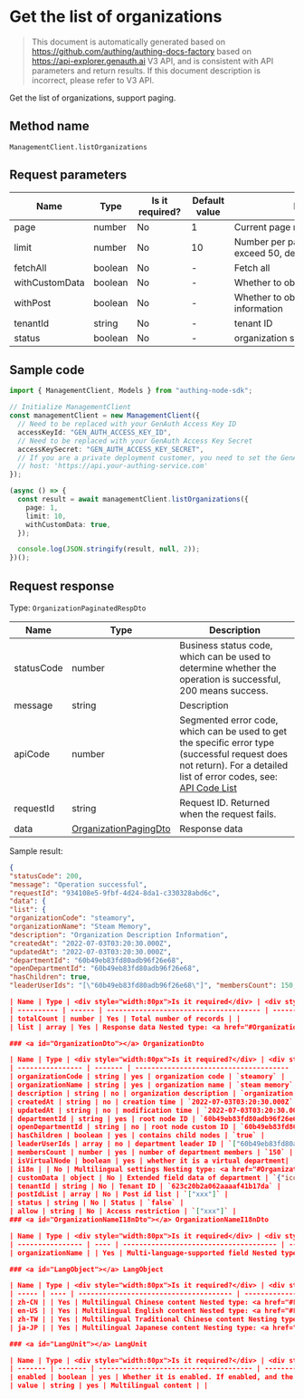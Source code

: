 # Get the list of organizations

<!--
Warning ⚠️:
Do not modify this document directly,
https://github.com/Authing/authing-docs-factory
Use this project to generate
-->

<LastUpdated />

> This document is automatically generated based on https://github.com/authing/authing-docs-factory based on https://api-explorer.genauth.ai V3 API, and is consistent with API parameters and return results. If this document description is incorrect, please refer to V3 API.

Get the list of organizations, support paging.

## Method name

`ManagementClient.listOrganizations`

## Request parameters

| Name           | Type    | <div style="width:80px">Is it required?</div> | <div style="width:60px">Default value</div> | <div style="width:300px">Description</div>               | <div style="width:200px">Sample value</div> |
| -------------- | ------- | --------------------------------------------- | ------------------------------------------- | -------------------------------------------------------- | ------------------------------------------- |
| page           | number  | No                                            | 1                                           | Current page number, starting from 1                     | `1`                                         |
| limit          | number  | No                                            | 10                                          | Number per page, maximum cannot exceed 50, default is 10 | `10`                                        |
| fetchAll       | boolean | No                                            | -                                           | Fetch all                                                |                                             |
| withCustomData | boolean | No                                            | -                                           | Whether to obtain custom data                            | `true`                                      |
| withPost       | boolean | No                                            | -                                           | Whether to obtain department information                 | `true`                                      |
| tenantId       | string  | No                                            | -                                           | tenant ID                                                | `623c20b2a062aaaaf41b17da`                  |
| status         | boolean | No                                            | -                                           | organization status                                      | `fasle`                                     |

## Sample code

```ts
import { ManagementClient, Models } from "authing-node-sdk";

// Initialize ManagementClient
const managementClient = new ManagementClient({
  // Need to be replaced with your GenAuth Access Key ID
  accessKeyId: "GEN_AUTH_ACCESS_KEY_ID",
  // Need to be replaced with your GenAuth Access Key Secret
  accessKeySecret: "GEN_AUTH_ACCESS_KEY_SECRET",
  // If you are a private deployment customer, you need to set the GenAuth service domain name
  // host: 'https://api.your-authing-service.com'
});

(async () => {
  const result = await managementClient.listOrganizations({
    page: 1,
    limit: 10,
    withCustomData: true,
  });

  console.log(JSON.stringify(result, null, 2));
})();
```

## Request response

Type: `OrganizationPaginatedRespDto`

| Name       | Type                                                       | Description                                                                                                                                                                                                                                                                                                                                  |
| ---------- | ---------------------------------------------------------- | -------------------------------------------------------------------------------------------------------------------------------------------------------------------------------------------------------------------------------------------------------------------------------------------------------------------------------------------- |
| statusCode | number                                                     | Business status code, which can be used to determine whether the operation is successful, 200 means success.                                                                                                                                                                                                                                 |
| message    | string                                                     | Description                                                                                                                                                                                                                                                                                                                                  |
| apiCode    | number                                                     | Segmented error code, which can be used to get the specific error type (successful request does not return). For a detailed list of error codes, see: [API Code List](https://api-explorer.genauth.ai/?tag=group/%E5%BC%80%E5%8F%91%E5%87%86%E5%A4%87#tag/%E5%BC%80%E5%8F%91%E5%87%86%E5%A4%87/%E9%94%99%E8%AF%AF%E5%A4%84%E7%90%86/apiCode) |
| requestId  | string                                                     | Request ID. Returned when the request fails.                                                                                                                                                                                                                                                                                                 |
| data       | <a href="#OrganizationPagingDto">OrganizationPagingDto</a> | Response data                                                                                                                                                                                                                                                                                                                                |

Sample result:

````json
{
"statusCode": 200,
"message": "Operation successful",
"requestId": "934108e5-9fbf-4d24-8da1-c330328abd6c",
"data": {
"list": {
"organizationCode": "steamory",
"organizationName": "Steam Memory",
"description": "Organization Description Information",
"createdAt": "2022-07-03T03:20:30.000Z",
"updatedAt": "2022-07-03T03:20:30.000Z",
"departmentId": "60b49eb83fd80adb96f26e68",
"openDepartmentId": "60b49eb83fd80adb96f26e68",
"hasChildren": true,
"leaderUserIds": "[\"60b49eb83fd80adb96f26e68\"]", "membersCount": 150, "i18n": { "organizationName": { "zh-CN": { "enabled": false, "value": "Chinese" }, "en-US": { "enabled": false, "value": "English" } } }, "customData": { "icon": "https://example.com/logo" }, "tenantId": "623c20b2a062aaaaf41b17da", "postIdList": "[\"xxx\"]", "status": "false", "allow": "[\"xxx\"]" } } } ``` ## Data structure ### <a id="OrganizationPagingDto"></a> OrganizationPagingDto

| Name | Type | <div style="width:80px">Is it required</div> | <div style="width:300px">Description</div> | <div style="width:200px">Sample value</div> |
| ---------- | ------ | -------------------------------------- | ------------------------------------------------------------------- | ------------------------------------- |
| totalCount | number | Yes | Total number of records | |
| list | array | Yes | Response data Nested type: <a href="#OrganizationDto">OrganizationDto</a>. | |

### <a id="OrganizationDto"></a> OrganizationDto

| Name | Type | <div style="width:80px">Is it required?</div> | <div style="width:300px">Description</div> | <div style="width:200px">Sample value</div> |
| ---------------- | ------- | -------------------------------------- | ------------------------------------------------------------------------------------- | --------------------------------------------------------------------------------------------- |
| organizationCode | string | yes | organization code | `steamory` |
| organizationName | string | yes | organization name | `steam memory` |
| description | string | no | organization description | `organization description` |
| createdAt | string | no | creation time | `2022-07-03T03:20:30.000Z` |
| updatedAt | string | no | modification time | `2022-07-03T03:20:30.000Z` |
| departmentId | string | yes | root node ID | `60b49eb83fd80adb96f26e68` |
| openDepartmentId | string | no | root node custom ID | `60b49eb83fd80adb96f26e68` |
| hasChildren | boolean | yes | contains child nodes | `true` |
| leaderUserIds | array | no | department leader ID | `["60b49eb83fd80adb96f26e68"]` |
| membersCount | number | yes | number of department members | `150` |
| isVirtualNode | boolean | yes | whether it is a virtual department| |
| i18n | | No | Multilingual settings Nesting type: <a href="#OrganizationNameI18nDto">OrganizationNameI18nDto</a>. | `{"organizationName":{"zh-CN":{"enabled":false,"value":"中文"},"en-US":{"enabled":false,"value":"English"}}}` |
| customData | object | No | Extended field data of department | `{"icon":"https://example.com/logo"}` |
| tenantId | string | No | Tenant ID | `623c20b2a062aaaaf41b17da` |
| postIdList | array | No | Post id list | `["xxx"]` |
| status | string | No | Status | `false` |
| allow | string | No | Access restriction | `["xxx"]` |
### <a id="OrganizationNameI18nDto"></a> OrganizationNameI18nDto

| Name | Type | <div style="width:80px">Is it required</div> | <div style="width:300px">Description</div> | <div style="width:200px">Sample value</div> |
| ---------------- | ---- | -------------------------------------- | ----------------------------------------------------------------- | ---------------------------------------------------------------------------------------- |
| organizationName | | Yes | Multi-language-supported field Nested type: <a href="#LangObject">LangObject</a>. | `{"zh-CN":{"enabled":false,"value":"中文"},"en-US":{"enabled":false,"value":"English"}}` |

### <a id="LangObject"></a> LangObject

| Name | Type | <div style="width:80px">Is it required?</div> | <div style="width:300px">Description</div> | <div style="width:200px">Sample value</div> |
| ----- | ---- | -------------------------------------- | ----------------------------------------------------------------- | -------------------------------------- |
| zh-CN | | Yes | Multilingual Chinese content Nested type: <a href="#LangUnit">LangUnit</a>. | `{"enabled":false,"value":"中文"}` |
| en-US | | Yes | Multilingual English content Nested type: <a href="#LangUnit">LangUnit</a>. | `{"enabled":false,"value":"English"}` |
| zh-TW | | Yes | Multilingual Traditional Chinese content Nesting type: <a href="#LangUnit">LangUnit</a>. | `{"enabled":false,"value":"繁體中文"}` |
| ja-JP | | Yes | Multilingual Japanese content Nesting type: <a href="#LangUnit">LangUnit</a>. | `{"enabled":false,"value":"日本語"}` |

### <a id="LangUnit"></a> LangUnit

| Name | Type | <div style="width:80px">Is it required?</div> | <div style="width:300px">Description</div> | <div style="width:200px">Sample value</div> |
| ------- | ------- | -------------------------------------- | ------------------------------------------------------------------ | ------------------------------------- |
| enabled | boolean | yes | Whether it is enabled. If enabled, and the console selects this language, the content will be displayed. (Default is off) | |
| value | string | yes | Multilingual content | |
````
